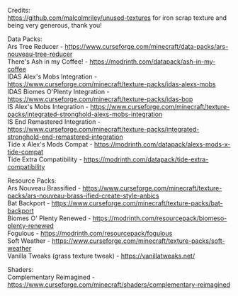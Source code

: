 Credits:  
https://github.com/malcolmriley/unused-textures for iron scrap texture and being very generous, thank you!  
  
Data Packs:  
Ars Tree Reducer - https://www.curseforge.com/minecraft/data-packs/ars-nouveau-tree-reducer   
There's Ash in my Coffee! - https://modrinth.com/datapack/ash-in-my-coffee   
IDAS Alex's Mobs Integration - https://www.curseforge.com/minecraft/texture-packs/idas-alexs-mobs   
IDAS Biomes O'Plenty Integration - https://www.curseforge.com/minecraft/texture-packs/idas-bop   
IS Alex's Mobs Integration - https://www.curseforge.com/minecraft/texture-packs/integrated-stronghold-alexs-mobs-integration   
IS End Remastered Integration - https://www.curseforge.com/minecraft/texture-packs/integrated-stronghold-end-remastered-integration   
Tide x Alex's Mods Compat - https://modrinth.com/datapack/alexs-mods-x-tide-compat   
Tide Extra Compatibility - https://modrinth.com/datapack/tide-extra-compatibility   
  
Resource Packs:   
Ars Nouveau Brassified - https://www.curseforge.com/minecraft/texture-packs/ars-nouveau-brass-ified-create-style-anbics   
Bat Backport - https://www.curseforge.com/minecraft/texture-packs/bat-backport   
Biomes O' Plenty Renewed - https://modrinth.com/resourcepack/biomeso-plenty-renewed   
Fogulous - https://modrinth.com/resourcepack/fogulous   
Soft Weather - https://www.curseforge.com/minecraft/texture-packs/soft-weather   
Vanilla Tweaks (grass texture tweak) - https://vanillatweaks.net/   

Shaders:   
Complementary Reimagined - https://www.curseforge.com/minecraft/shaders/complementary-reimagined   
